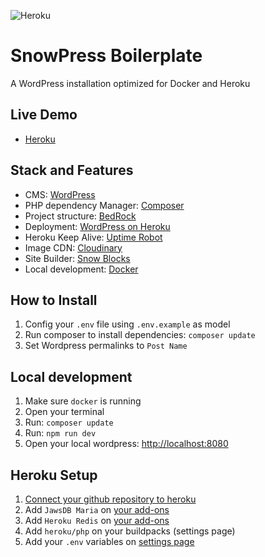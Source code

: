 ![Heroku](https://snowpress-boilerplate.herokuapp.com/)

# SnowPress Boilerplate

A WordPress installation optimized for Docker and Heroku

## Live Demo

- <a href="https://snowpress-boilerplate.herokuapp.com/">Heroku</a>

## Stack and Features

- CMS: <a href="https://wordpress.org/">WordPress</a>
- PHP dependency Manager: <a href="http://getcomposer.org/">Composer</a>
- Project structure: <a href="https://roots.io/bedrock/">BedRock</a>
- Deployment: <a href="https://github.com/PhilippHeuer/wordpress-heroku">WordPress on Heroku</a>
- Heroku Keep Alive: <a href='https://uptimerobot.com/'>Uptime Robot</a>
- Image CDN: <a href="https://cloudinary.com/">Cloudinary</a>
- Site Builder: <a href="https://github.com/marceloglacial/snow-blocks">Snow Blocks</a>
- Local development: <a href='https://www.docker.com/'>Docker</a>

## How to Install

1. Config your `.env` file using `.env.example` as model
2. Run composer to install dependencies: `composer update`
3. Set Wordpress permalinks to `Post Name`

## Local development

1. Make sure `docker` is running
2. Open your terminal
3. Run: `composer update` 
4. Run: `npm run dev`
5. Open your local wordpress: [http://localhost:8080](http://localhost:8080)

## Heroku Setup 

1. [Connect your github repository to heroku](https://devcenter.heroku.com/articles/github-integration)
2. Add `JawsDB Maria` on [your add-ons](https://devcenter.heroku.com/articles/managing-add-ons)
3. Add `Heroku Redis` on [your add-ons](https://devcenter.heroku.com/articles/managing-add-ons)
4. Add `heroku/php` on your buildpacks (settings page)
5. Add your `.env` variables on [settings page](https://devcenter.heroku.com/articles/config-vars)
